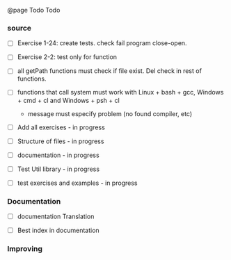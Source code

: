 @page Todo Todo
### source
- [ ] Exercise 1-24: create tests. check fail program close-open.
- [ ] Exercise 2-2: test only for function

- [ ] all getPath functions must check if file exist. Del check in rest of functions.
- [ ] functions that call system must work with Linux + bash + gcc, Windows + cmd + cl 
    and Windows + psh + cl
    - message must especify problem (no found compiler, etc)
- [ ] Add all exercises - in progress
- [ ] Structure of files - in progress
- [ ] documentation - in progress
- [ ] Test Util library - in progress
- [ ] test exercises and examples - in progress

### Documentation 
- [ ] documentation Translation
- [ ] Best index in documentation


### Improving
